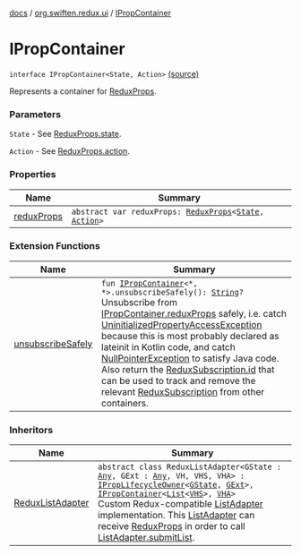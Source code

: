 [docs](../../index.md) / [org.swiften.redux.ui](../index.md) / [IPropContainer](./index.md)

# IPropContainer

`interface IPropContainer<State, Action>` [(source)](https://github.com/protoman92/KotlinRedux/tree/master/common/common-ui/src/main/kotlin/org/swiften/redux/ui/Injector.kt#L52)

Represents a container for [ReduxProps](../-redux-props/index.md).

### Parameters

`State` - See [ReduxProps.state](../-redux-props/state.md).

`Action` - See [ReduxProps.action](../-redux-props/action.md).

### Properties

| Name | Summary |
|---|---|
| [reduxProps](redux-props.md) | `abstract var reduxProps: `[`ReduxProps`](../-redux-props/index.md)`<`[`State`](index.md#State)`, `[`Action`](index.md#Action)`>` |

### Extension Functions

| Name | Summary |
|---|---|
| [unsubscribeSafely](../unsubscribe-safely.md) | `fun `[`IPropContainer`](./index.md)`<*, *>.unsubscribeSafely(): `[`String`](https://kotlinlang.org/api/latest/jvm/stdlib/kotlin/-string/index.html)`?`<br>Unsubscribe from [IPropContainer.reduxProps](redux-props.md) safely, i.e. catch [UninitializedPropertyAccessException](#) because this is most probably declared as lateinit in Kotlin code, and catch [NullPointerException](http://docs.oracle.com/javase/6/docs/api/java/lang/NullPointerException.html) to satisfy Java code. Also return the [ReduxSubscription.id](../../org.swiften.redux.core/-redux-subscription/id.md) that can be used to track and remove the relevant [ReduxSubscription](../../org.swiften.redux.core/-redux-subscription/index.md) from other containers. |

### Inheritors

| Name | Summary |
|---|---|
| [ReduxListAdapter](../../org.swiften.redux.android.ui.recyclerview/-redux-list-adapter/index.md) | `abstract class ReduxListAdapter<GState : `[`Any`](https://kotlinlang.org/api/latest/jvm/stdlib/kotlin/-any/index.html)`, GExt : `[`Any`](https://kotlinlang.org/api/latest/jvm/stdlib/kotlin/-any/index.html)`, VH, VHS, VHA> : `[`IPropLifecycleOwner`](../-i-prop-lifecycle-owner/index.md)`<`[`GState`](../../org.swiften.redux.android.ui.recyclerview/-redux-list-adapter/index.md#GState)`, `[`GExt`](../../org.swiften.redux.android.ui.recyclerview/-redux-list-adapter/index.md#GExt)`>, `[`IPropContainer`](./index.md)`<`[`List`](https://kotlinlang.org/api/latest/jvm/stdlib/kotlin.collections/-list/index.html)`<`[`VHS`](../../org.swiften.redux.android.ui.recyclerview/-redux-list-adapter/index.md#VHS)`>, `[`VHA`](../../org.swiften.redux.android.ui.recyclerview/-redux-list-adapter/index.md#VHA)`>`<br>Custom Redux-compatible [ListAdapter](#) implementation. This [ListAdapter](#) can receive [ReduxProps](../-redux-props/index.md) in order to call [ListAdapter.submitList](#). |
